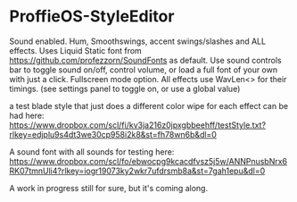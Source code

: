 # ProffieOS-StyleEditor

Sound enabled. Hum, Smoothswings, accent swings/slashes and ALL effects.
Uses Liquid Static font from https://github.com/profezzorn/SoundFonts as default.
Use sound controls bar to toggle sound on/off, control volume, or load a full font of your own with just a click.
Fullscreen mode option.
All effects use WavLen<> for their timings. (see settings panel to toggle on, or use a global value)

a test blade style that just does a different color wipe for each effect can be had here:
https://www.dropbox.com/scl/fi/kv3ja216z0jpxgbbeehff/testStyle.txt?rlkey=edjplu9s4dt3we30cp958i2k8&st=fh78wn6b&dl=0  

A sound font with all sounds for testing here:
https://www.dropbox.com/scl/fo/ebwocpg9kcacdfvsz5j5w/ANNPnusbNrx6RK07tmnUli4?rlkey=iogr19073ky2wkr7ufdrsmb8a&st=7gah1epu&dl=0

A work in progress still for sure, but it's coming along.
